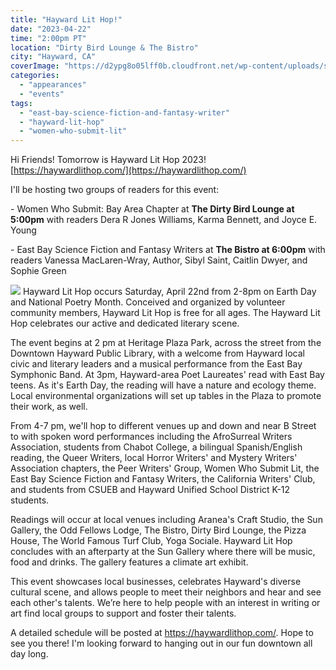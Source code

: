 ```yaml
---
title: "Hayward Lit Hop!"
date: "2023-04-22"
time: "2:00pm PT"
location: "Dirty Bird Lounge & The Bistro"
city: "Hayward, CA"
coverImage: "https://d2ypg8o05lff0b.cloudfront.net/wp-content/uploads/sites/3/2023/04/21221529/HLH2023-Social-Wide.png"
categories:
  - "appearances"
  - "events"
tags:
  - "east-bay-science-fiction-and-fantasy-writer"
  - "hayward-lit-hop"
  - "women-who-submit-lit"
---
```


Hi Friends! Tomorrow is Hayward Lit Hop 2023! [https://haywardlithop.com/](https://haywardlithop.com/)

I'll be hosting two groups of readers for this event:

\- Women Who Submit: Bay Area Chapter at **The Dirty Bird Lounge at 5:00pm** with readers Dera R Jones Williams, Karma Bennett, and Joyce E. Young

\- East Bay Science Fiction and Fantasy Writers at **The Bistro at 6:00pm** with readers Vanessa MacLaren-Wray, Author, Sibyl Saint, Caitlin Dwyer, and Sophie Green

![](https://d2ypg8o05lff0b.cloudfront.net/wp-content/uploads/sites/3/2023/04/21221529/HLH2023-Social-Wide.png) Hayward Lit Hop occurs Saturday, April 22nd from 2-8pm on Earth Day and National Poetry Month. Conceived and organized by volunteer community members, Hayward Lit Hop is free for all ages. The Hayward Lit Hop celebrates our active and dedicated literary scene.

The event begins at 2 pm at Heritage Plaza Park, across the street from the Downtown Hayward Public Library, with a welcome from Hayward local civic and literary leaders and a musical performance from the East Bay Symphonic Band. At 3pm, Hayward-area Poet Laureates' read with East Bay teens. As it's Earth Day, the reading will have a nature and ecology theme. Local environmental organizations will set up tables in the Plaza to promote their work, as well.

From 4-7 pm, we'll hop to different venues up and down and near B Street to with spoken word performances including the AfroSurreal Writers Association, students from Chabot College, a bilingual Spanish/English reading, the Queer Writers, local Horror Writers' and Mystery Writers' Association chapters, the Peer Writers' Group, Women Who Submit Lit, the East Bay Science Fiction and Fantasy Writers, the California Writers' Club, and students from CSUEB and Hayward Unified School District K-12 students.

Readings will occur at local venues including Aranea's Craft Studio, the Sun Gallery, the Odd Fellows Lodge, The Bistro, Dirty Bird Lounge, the Pizza House, The World Famous Turf Club, Yoga Sociale. Hayward Lit Hop concludes with an afterparty at the Sun Gallery where there will be music, food and drinks. The gallery features a climate art exhibit.

This event showcases local businesses, celebrates Hayward's diverse cultural scene, and allows people to meet their neighbors and hear and see each other's talents. We’re here to help people with an interest in writing or art find local groups to support and foster their talents.

A detailed schedule will be posted at https://haywardlithop.com/. Hope to see you there! I'm looking forward to hanging out in our fun downtown all day long.
